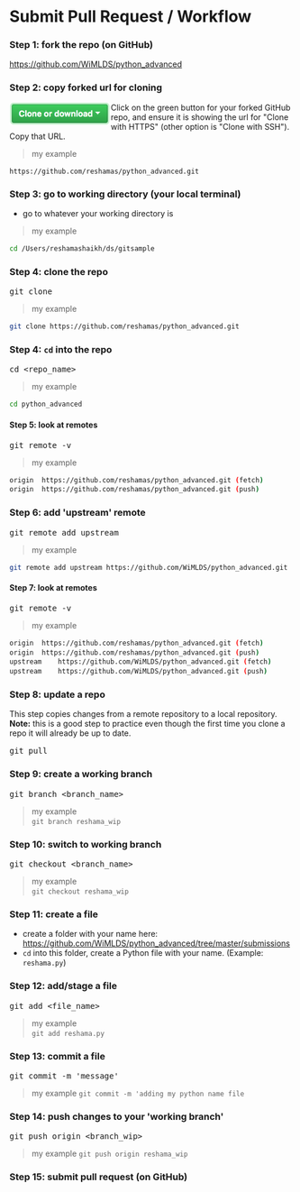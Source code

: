 # Submit Pull Request / Workflow

### Step 1:  fork the repo (on GitHub)
https://github.com/WiMLDS/python_advanced

### Step 2:  copy forked url for cloning 
<img src="images/github_clone_button.png" align="left" height="40" width="180" >    
Click on the green button for your forked GitHub repo, and ensure it is showing the url for "Clone with HTTPS"  (other option is "Clone with SSH").  Copy that URL.    


  
    
    
>my example  
```text
https://github.com/reshamas/python_advanced.git
```

### Step 3:  go to working directory (your local terminal)
* go to whatever your working directory is
>my example
```bash
cd /Users/reshamashaikh/ds/gitsample
```

### Step 4:  clone the repo  
<kbd> git clone <url> </kbd> 
>my example
```bash
git clone https://github.com/reshamas/python_advanced.git
```

### Step 4:  `cd` into the repo
<kbd> cd <repo_name> </kbd>
>my example
```bash
cd python_advanced 
```

#### Step 5:  look at remotes
<kbd> git remote -v </kbd>
>my example
```bash
origin	https://github.com/reshamas/python_advanced.git (fetch)
origin	https://github.com/reshamas/python_advanced.git (push)
```

### Step 6:  add 'upstream' remote
<kbd> git remote add upstream <url> </kbd>
>my example
```bash
git remote add upstream https://github.com/WiMLDS/python_advanced.git
```

#### Step 7:  look at remotes
<kbd> git remote -v </kbd>  
>my example
```bash
origin	https://github.com/reshamas/python_advanced.git (fetch)
origin	https://github.com/reshamas/python_advanced.git (push)
upstream	https://github.com/WiMLDS/python_advanced.git (fetch)
upstream	https://github.com/WiMLDS/python_advanced.git (push)
```

### Step 8:  update a repo
This step copies changes from a remote repository to a local repository.  
**Note:**  this is a good step to practice even though the first time you clone a repo it will already be up to date.   

<kbd> git pull </kbd> 

 
### Step 9:  create a working branch
<kbd> git branch <branch_name> </kbd>
>my example  
`git branch reshama_wip`

### Step 10:  switch to working branch
<kbd> git checkout <branch_name> </kbd>  
>my example  
`git checkout reshama_wip`

### Step 11:  create a file
* create a folder with your name here:  https://github.com/WiMLDS/python_advanced/tree/master/submissions
* `cd` into this folder, create a Python file with your name.  (Example:  `reshama.py`)

### Step 12:  add/stage a file
<kbd> git add <file_name> </kbd>  
>my example  
`git add reshama.py`

### Step 13:  commit a file
<kbd> git commit -m 'message' </kbd>
>my example
 `git commit -m 'adding my python name file`
 
### Step 14:  push changes to your 'working branch'
<kbd> git push origin <branch_wip> </kbd>  
>my example
`git push origin reshama_wip`


### Step 15:  submit pull request (on GitHub)

